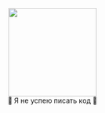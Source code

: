 <div id="header" align="center">
  <img src="https://media.giphy.com/media/l4HnT2y0yWdJD11Ru/giphy.gif" width="180"/>
</div>
<div id = "header" align = "center">🤡 Я не успею писать код 🤡</div>

